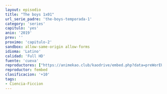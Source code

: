 ```yaml
---
layout: episodio
title: "The boys 1x01"
url_serie_padre: 'the-boys-temporada-1'
category: 'series'
capitulo: 'yes'
anio: '2019'
prev: ''
proximo: 'capitulo-2'
sandbox: allow-same-origin allow-forms
idioma: 'Latino'
calidad: 'Full HD'
fuente: 'cueva'
reproductores: ["https://animekao.club/kaodrive/embed.php?data=preWorEUku593gxsZnm0+3LCEz7kwHcVmB0HQwbPFCbiavHmLQSV5g+gciUn1r2EVGAq2G1Z5Yeh8zaHgeQLaWOZyqIyqKbdRQZ/LMoaXZ8Rq/CZIS2GcV5XSJOGVjMQFETtfYggGMMfaO+RQDbOH4tE+0ICPFOSLvwReAqiKaf8Ec38TmEYMGgdNG8Dv/RA4q1Z0wM5FqxHEhynDtcYbVBw6k9OuvRpSmiWu/cSjW4DZFXaG7/4EYG+/uaEtrKsl93FKtvM/AHagY1W4/yff5Mt6s3WLra4PAQUyoLj1i402dCK32GevxlSJGaDK55CB/Qkx2GI2QKgaWjERuhDn9+/kUj65J6jhpB/uvs33+lnOTZ4+uhqrWOENQnOu2lOzs9IH9MDX396VDYq7LmzVg==","https://www.ilovefembed.best/v/r6-14sewnn14-yd","https://drive.google.com/file/d/1LY_7z4WDh03wiI0STSx9GQAqw7fZENze/preview"]
reproductor: fembed
clasificacion: '+10'
tags:
- Ciencia-Ficcion
---
```












